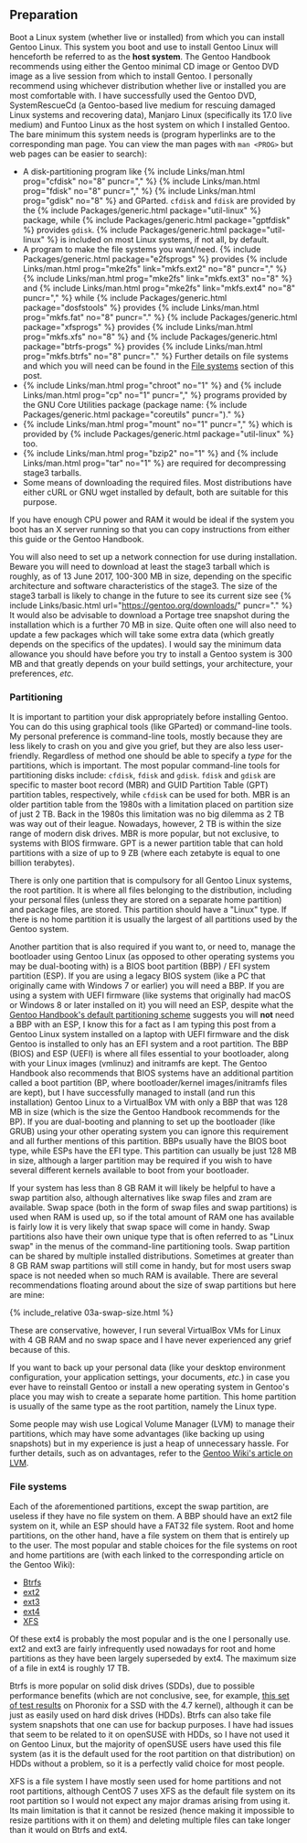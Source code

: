<!-- 3 -->
## Preparation
Boot a Linux system (whether live or installed) from which you can install Gentoo Linux. This system you boot and use to install Gentoo Linux will henceforth be referred to as the **host system**. The Gentoo Handbook recommends using either the Gentoo minimal CD image or Gentoo DVD image as a live session from which to install Gentoo. I personally recommend using whichever distribution whether live or installed you are most comfortable with. I have successfully used the Gentoo DVD, SystemRescueCd (a Gentoo-based live medium for rescuing damaged Linux systems and recovering data), Manjaro Linux (specifically its 17.0 live medium) and Funtoo Linux as the host system on which I installed Gentoo. The bare minimum this system needs is (program hyperlinks are to the corresponding man page. You can view the man pages with `man <PROG>` but web pages can be easier to search):

* A disk-partitioning program like {% include Links/man.html prog="cfdisk" no="8" puncr="," %} {% include Links/man.html prog="fdisk" no="8" puncr="," %} {% include Links/man.html prog="gdisk" no="8" %} and GParted. `cfdisk` and `fdisk` are provided by the {% include Packages/generic.html package="util-linux" %} package, while {% include Packages/generic.html package="gptfdisk" %} provides `gdisk`. {% include Packages/generic.html package="util-linux" %} is included on most Linux systems, if not all, by default. 
* A program to make the file systems you want/need. {% include Packages/generic.html package="e2fsprogs" %} provides {% include Links/man.html prog="mke2fs" link="mkfs.ext2" no="8" puncr="," %} {% include Links/man.html prog="mke2fs" link="mkfs.ext3" no="8" %} and {% include Links/man.html prog="mke2fs" link="mkfs.ext4" no="8" puncr="," %} while {% include Packages/generic.html package="dosfstools" %} provides {% include Links/man.html prog="mkfs.fat" no="8" puncr="." %} {% include Packages/generic.html package="xfsprogs" %} provides {% include Links/man.html prog="mkfs.xfs" no="8" %} and {% include Packages/generic.html package="btrfs-progs" %} provides {% include Links/man.html prog="mkfs.btrfs" no="8" puncr="." %} Further details on file systems and which you will need can be found in the [File systems](#file-systems) section of this post.
* {% include Links/man.html prog="chroot" no="1" %} and {% include Links/man.html prog="cp" no="1" puncr="," %} programs provided by the GNU Core Utilities package (package name: {% include Packages/generic.html package="coreutils" puncr=")." %}
* {% include Links/man.html prog="mount" no="1" puncr="," %} which is provided by {% include Packages/generic.html package="util-linux" %} too. 
* {% include Links/man.html prog="bzip2" no="1" %} and {% include Links/man.html prog="tar" no="1" %} are required for decompressing stage3 tarballs. 
* Some means of downloading the required files. Most distributions have either cURL or GNU wget installed by default, both are suitable for this purpose. 

If you have enough CPU power and RAM it would be ideal if the system you boot has an X server running so that you can copy instructions from either this guide or the Gentoo Handbook. 

You will also need to set up a network connection for use during installation. Beware you will need to download at least the stage3 tarball which is roughly, as of 13 June 2017, 100-300 MB in size, depending on the specific architecture and software characteristics of the stage3. The size of the stage3 tarball is likely to change in the future to see its current size see {% include Links/basic.html url="https://gentoo.org/downloads/" puncr="." %} It would also be advisable to download a Portage tree snapshot during the installation which is a further 70 MB in size. Quite often one will also need to update a few packages which will take some extra data (which greatly depends on the specifics of the updates). I would say the minimum data allowance you should have before you try to install a Gentoo system is 300 MB and that greatly depends on your build settings, your architecture, your preferences, <i>etc.</i>

### Partitioning
It is important to partition your disk appropriately before installing Gentoo. You can do this using graphical tools (like GParted) or command-line tools. My personal preference is command-line tools, mostly because they are less likely to crash on you and give you grief, but they are also less user-friendly. Regardless of method one should be able to specify a *type* for the partitions, which is important. The most popular command-line tools for partitioning disks include: `cfdisk`, `fdisk` and `gdisk`. `fdisk` and `gdisk` are specific to master boot record (MBR) and GUID Partition Table (GPT) partition tables, respectively, while `cfdisk` can be used for both. MBR is an older partition table from the 1980s with a limitation placed on partition size of just 2 TB. Back in the 1980s this limitation was no big dilemma as 2 TB was way out of their league. Nowadays, however, 2 TB is within the size range of modern disk drives. MBR is more popular, but not exclusive, to systems with BIOS firmware. GPT is a newer partition table that can hold partitions with a size of up to 9 ZB (where each zetabyte is equal to one billion terabytes).

There is only one partition that is compulsory for all Gentoo Linux systems, the root partition. It is where all files belonging to the distribution, including your personal files (unless they are stored on a separate home partition) and package files, are stored. This partition should have a "Linux" type. If there is no home partition it is usually the largest of all partitions used by the Gentoo system.

Another partition that is also required if you want to, or need to, manage the bootloader using Gentoo Linux (as opposed to other operating systems you may be dual-booting with) is a BIOS boot partition (BBP) / EFI system partition (ESP). If you are using a legacy BIOS system (like a PC that originally came with Windows 7 or earlier) you will need a BBP. If you are using a system with UEFI firmware (like systems that originally had macOS or Windows 8 or later installed on it) you will need an ESP, despite what the [Gentoo Handbook's default partitioning scheme](https://wiki.gentoo.org/wiki/Handbook:AMD64/Installation/Disks#Default_partitioning_scheme) suggests you will **not** need a BBP with an ESP, I know this for a fact as I am typing this post from a Gentoo Linux system installed on a laptop with UEFI firmware and the disk Gentoo is installed to only has an EFI system and a root partition. The BBP (BIOS) and ESP (UEFI) is where all files essential to your bootloader, along with your Linux images (vmlinuz) and initramfs are kept. The Gentoo Handbook also recommends that BIOS systems have an additional partition called a boot partition (BP, where bootloader/kernel images/initramfs files are kept), but I have successfully managed to install (and run this installation) Gentoo Linux to a VirtualBox VM with only a BBP that was 128 MB in size (which is the size the Gentoo Handbook recommends for the BP). If you are dual-booting and planning to set up the bootloader (like GRUB) using your other operating system you can ignore this requirement and all further mentions of this partition. BBPs usually have the BIOS boot type, while ESPs have the EFI type. This partition can usually be just 128 MB in size, although a larger partition may be required if you wish to have several different kernels available to boot from your bootloader.  

If your system has less than 8 GB RAM it will likely be helpful to have a swap partition also, although alternatives like swap files and zram are available. Swap space (both in the form of swap files and swap partitions) is used when RAM is used up, so if the total amount of RAM one has available is fairly low it is very likely that swap space will come in handy. Swap partitions also have their own unique type that is often referred to as "Linux swap" in the menus of the command-line partitioning tools. Swap partition can be shared by multiple installed distributions. Sometimes at greater than 8 GB RAM swap partitions will still come in handy, but for most users swap space is not needed when so much RAM is available. There are several recommendations floating around about the size of swap partitions but here are mine:

{% include_relative 03a-swap-size.html %}

These are conservative, however, I run several VirtualBox VMs for Linux with 4 GB RAM and no swap space and I have never experienced any grief because of this. 

If you want to back up your personal data (like your desktop environment configuration, your application settings, your documents, *etc.*) in case you ever have to reinstall Gentoo or install a new operating system in Gentoo's place you may wish to create a separate home partition. This home partition is usually of the same type as the root partition, namely the Linux type. 

Some people may wish use Logical Volume Manager (LVM) to manage their partitions, which may have some advantages (like backing up using snapshots) but in my experience is just a heap of unnecessary hassle. For further details, such as on advantages, refer to the [Gentoo Wiki's article on LVM](https://wiki.gentoo.org/wiki/LVM).

### File systems
Each of the aforementioned partitions, except the swap partition, are useless if they have no file system on them. A BBP should have an ext2 file system on it, while an ESP should have a FAT32 file system. Root and home partitions, on the other hand, have a file system on them that is entirely up to the user. The most popular and stable choices for the file systems on root and home partitions are (with each linked to the corresponding article on the Gentoo Wiki):

* [Btrfs](https://wiki.gentoo.org/wiki/Btrfs)
* [ext2](https://wiki.gentoo.org/wiki/ext2)
* [ext3](https://wiki.gentoo.org/wiki/ext3)
* [ext4](https://wiki.gentoo.org/wiki/ext4)
* [XFS](https://wiki.gentoo.org/wiki/XFS)

Of these ext4 is probably the most popular and is the one I personally use. ext2 and ext3 are fairly infrequently used nowadays for root and home partitions as they have been largely superseded by ext4. The maximum size of a file in ext4 is roughly 17 TB. 

Btrfs is more popular on solid disk drives (SDDs), due to possible performance benefits (which are not conclusive, see, for example, [this set of test results](http://openbenchmarking.org/result/1608041-LO-LINUX44BT99) on Phoronix for a SSD with the 4.7 kernel), although it can be just as easily used on hard disk drives (HDDs). Btrfs can also take file system snapshots that one can use for backup purposes. I have had issues that seem to be related to it on openSUSE with HDDs, so I have not used it on Gentoo Linux, but the majority of openSUSE users have used this file system (as it is the default used for the root partition on that distribution) on HDDs without a problem, so it is a perfectly valid choice for most people. 

XFS is a file system I have mostly seen used for home partitions and not root partitions, although CentOS 7 uses XFS as the default file system on its root partition so I would not expect any major dramas arising from using it. Its main limitation is that it cannot be resized (hence making it impossible to resize partitions with it on them) and deleting multiple files can take longer than it would on Btrfs and ext4.  
